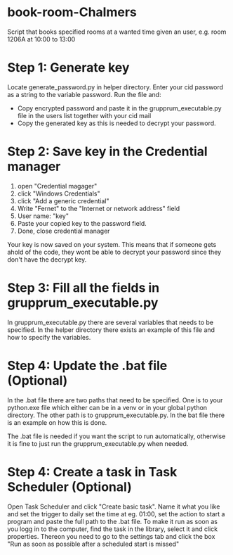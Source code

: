 # book-room-Chalmers
Script that books specified rooms at a wanted time given an user, e.g. room 1206A at 10:00 to 13:00


# Step 1: Generate key

Locate generate_password.py in helper directory. Enter your cid password as a string to the variable password. Run the file and:

- Copy encrypted password and paste it in the grupprum_executable.py file in the users list together with your cid mail
- Copy the generated key as this is needed to decrypt your password. 

# Step 2: Save key in the Credential manager

1. open "Credential magager"
2. click "Windows Credentials"
3. click "Add a generic credential"
4. Write "Fernet" to the "Internet or network address" field
5. User name: "key"
6. Paste your copied key to the password field.
7. Done, close credential manager

Your key is now saved on your system. This means that if someone gets ahold of the code, they wont be able to decrypt your password since they don't have the decrypt key.

# Step 3: Fill all the fields in grupprum_executable.py

In grupprum_executable.py there are several variables that needs to be specified. In the helper directory there exists an example of this file and how to specify the variables.

# Step 4: Update the .bat file (Optional)

In the .bat file there are two paths that need to be specified. One is to your python.exe file which either can be in a venv or in your global python directory. The other path is to grupprum_executable.py. In the bat file there is an example on how this is done.

The .bat file is needed if you want the script to run automatically, otherwise it is fine to just run the grupprum_executable.py when needed.

# Step 4: Create a task in Task Scheduler (Optional)

Open Task Scheduler and click "Create basic task". Name it what you like and set the trigger to daily set the time at eg. 01:00, set the action to start a program and paste the full path to the .bat file. To make it run as soon as you logg in to the computer, find the task in the library, select it and click properties. Thereon you need to go to the settings tab and click the box "Run as soon as possible after a scheduled start is missed"